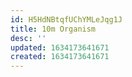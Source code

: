 ```yaml
---
id: H5HdNBtqfUChYMLeJqg1J
title: 10m Organism
desc: ''
updated: 1634173641671
created: 1634173641671
---
```


